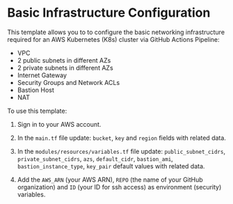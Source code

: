 # Basic Infrastructure Configuration

This template allows you to to configure the basic networking infrastructure  required for an AWS Kubernetes (K8s) cluster via GitHub Actions Pipeline:
  - VPC
  - 2 public subnets in different AZs
  - 2 private subnets in different AZs
  - Internet Gateway
  - Security Groups and Network ACLs
  - Bastion Host
  - NAT

To use this template:

1. Sign in to your AWS account.

2. In the `main.tf` file update: `bucket`, `key` and `region` fields with related data.

3. In the `modules/resources/variables.tf` file update: `public_subnet_cidrs`, `private_subnet_cidrs`, `azs`, `default_cidr`, `bastion_ami`, `bastion_instance_type`, `key_pair` default values with related data.

4. Add the `AWS_ARN` (your AWS ARN), `REPO` (the name of your GitHub organization) and `ID` (your ID for ssh access) as environment (security) variables.
